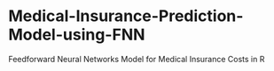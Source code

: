 # Medical-Insurance-Prediction-Model-using-FNN
Feedforward Neural Networks Model for Medical Insurance Costs in R
